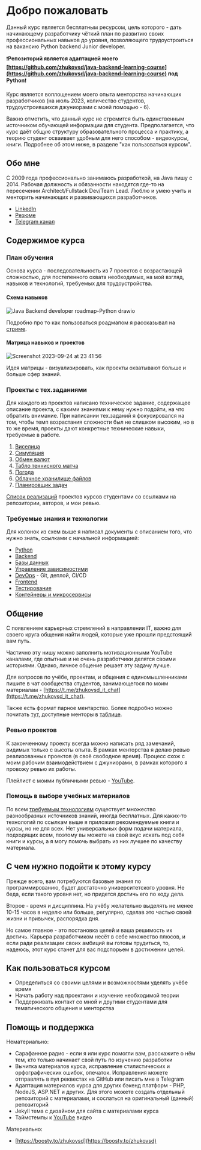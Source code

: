 # Добро пожаловать

Данный курс является бесплатным ресурсом, цель которого - дать начинающему разработчику чёткий план по развитию своих профессиональных навыков до уровня, позволяющего трудоустроиться на вакансию Python backend Junior developer.

❗️**Репозиторий является адаптацией моего [https://github.com/zhukovsd/java-backend-learning-course](https://github.com/zhukovsd/java-backend-learning-course) под Python**❗️

Курс является воплощением моего опыта менторства начинающих разработчиков (на июль 2023, количество студентов, трудоустроившихся джуниорами с моей помощью - 6).

Важно отметить, что данный курс не стремится быть единственным источником обучающей информации для студента. Предполагается, что курс даёт общую структуру образовательного процесса и практику, а теорию студент осваивает удобным для него способом - видеокурсы, книги. Подробнее об этом ниже, в разделе "как пользоваться курсом".

## Обо мне

С 2009 года профессионально занимаюсь разработкой, на Java пишу с 2014. Рабочая должность и обязанности находятся где-то на пересечении Architect/Fullstack Dev/Team Lead. Люблю и умею учить и менторить начинающих и развивающихся разработчиков.

- [LinkedIn](https://www.linkedin.com/in/zhukovsd/)
- [Резюме](https://zhukovsd.github.io/zhukovsd-cv/cv.pdf)
- [Telegram канал](https://t.me/zhukovsd_it_mentor)

## Содержимое курса

### План обучения

Основа курса - последовательность из 7 проектов с возрастающей сложностью, для постепенного охвата необходимых, на мой взгляд, навыков и технологий, требуемых для трудоустройства.

#### Схема навыков

![Java Backend developer roadmap-Python drawio](https://github.com/zhukovsd/python-backend-learning-course/assets/14361885/ea888308-26fe-47bb-b2ff-9cd586c315a8)

Подробно про то как пользоваться роадмапом я рассказывал на [стриме](https://www.youtube.com/live/Om759lMqG3g?si=hIauOFDwC45RSB2r).

#### Матрица навыков и проектов

![Screenshot 2023-09-24 at 23 41 56](https://github.com/zhukovsd/python-backend-learning-course/assets/14361885/8b6f64ca-a264-45aa-a735-42fa9ce886be)

Идея матрицы - визуализировать, как проекты охватывают больше и больше сфер знаний.

### Проекты с тех.заданиями

Для каждого из проектов написано техническое задание, содержащее описание проекта, с какими знаниями к нему нужно подойти, на что обратить внимание. При написании тех.заданий я фокусировался на том, чтобы темп возрастания сложности был не слишком высоким, но в то же время, проекты дают конкретные технические навыки, требуемые в работе.

1. [Виселица](Projects/Hangman/)
2. [Симуляция](Projects/Simulation/)
3. [Обмен валют](Projects/CurrencyExchange/)
4. [Табло теннисного матча](Projects/TennisScoreboard/)
5. [Погода](Projects/WeatherViewer/)
6. [Облачное хранилище файлов](Projects/CloudFileStorage/)
7. [Планировщик задач](Projects/TaskTracker/)

[Список реализаций](Projects/FinishedProjects) проектов курсов студентами со ссылками на репозитории, авторов, и мои ревью.

### Требуемые знания и технологии

Для колонок из схем выше я написал документы с описанием того, что нужно знать, ссылками с начальной информацией:
- [Python](Technologies/Python/)
- [Backend](Technologies/Backend/)
- [Базы данных](Technologies/Databases/)
- [Управление зависимостями](Technologies/DependencyManagement/)
- [DevOps](Technologies/DevOps/) - Git, деплой, CI/CD
- [Frontend](Technologies/Frontend/)
- [Тестирование](Technologies/Tests)
- [Контейнеры и микросервисы](Technologies/Microservices)

## Общение

С появлением карьерных стремлений в направлении IT, важно для своего круга общения найти людей, которые уже прошли предстоящий вам путь.

Частично эту нишу можно заполнить мотивационными YouTube каналами, где опытные и не очень разработчики делятся своими историями. Однако, личное общение решает эту задачу лучше.

Для вопросов по учёбе, проектам, и общения с единомышленниками пишите в чат сообщества студентов, занимающегося по моим материалам - [https://t.me/zhukovsd_it_chat](https://t.me/zhukovsd_it_chat).

Также есть формат парное ментарство. Более подробно можно почитать [тут](https://t.me/zhukovsd_it_mentor/109), доступные менторы в [таблице](https://docs.google.com/spreadsheets/d/1_EaS3CRoBeo-PG04O2YGOYSk3afdGxgeqd3x0WRLe68/edit?gid=0#gid=0).

### Ревью проектов

К законченному проекту всегда можно написать ряд замечаний, видимых только с высоты опыта. В рамках менторства я делаю ревью реализованных проектов (в своё свободное время). Процесс схож с моим рабочим взаимодействием с джуниорами, в рамках которого я провожу ревью их работы.

Плейлист с моими публичными ревью - [YouTube](https://www.youtube.com/playlist?list=PLOVOZrcS3XMbS4iInU-7p6TbIQW-kATfz).

### Помощь в выборе учебных материалов

По всем [требуемым технологиям](#требуемые-знания-и-технологии) существует множество разнообразных источников знаний, иногда бесплатных. Для каких-то технологий по ссылкам выше я приложил рекомендуемые книги и курсы, но не для всех. Нет универсальных форм подачи материала, подходящих всем, поэтому вы можете на свой вкус искать под себя книги и курсы, а я могу помочь выбрать из них лучшее по качеству материала.

## С чем нужно подойти к этому курсу

Прежде всего, вам потребуются базовые знания по программированию, будет достаточно университетского уровня. Не беда, если такого уровня нет, но придется достичь его по ходу дела.

Второе - время и дисциплина. На учёбу желательно выделять не менее 10-15 часов в неделю или больше, регулярно, сделав это частью своей жизни и привычек, распорядка дня.

Но самое главное - это постановка целей и ваша решимость их достичь. Карьера разработчиком несёт в себе множество плюсов, и если ради реализации своих амбиций вы готовы трудиться, то, надеюсь, этот курс станет для вас подспорьем в достижении целей.

## Как пользоваться курсом

- Определиться со своими целями и возможностями уделять учёбе время
- Начать работу над проектами и изучение необходимой теории
- Поддерживать контакт со мной и другими студентами для тематического общения и менторства

## Помощь и поддержка

Нематериально:
- Сарафанное радио - если я или курс помогли вам, расскажите о нём тем, кто только начинает свой путь по изучению разработки
- Вычитка материалов курса, исправление стилистических и орфографических ошибок, опечаток. Исправления можете отправлять в пул реквестах на GitHub или писать мне в Telegram
- Адаптация материалов курса для других бэкенд платформ - PHP, NodeJS, ASP.NET и других. Для этого можете создать отдельный репозиторий с материалами, и сослаться на оригинальный (данный) репозиторий
- Jekyll тема с дизайном для сайта с материалами курса
- Таймстемпы к [YouTube](https://www.youtube.com/@zhukovsd_it_mentor) видео

Материально:
- [https://boosty.to/zhukovsd](https://boosty.to/zhukovsd)
